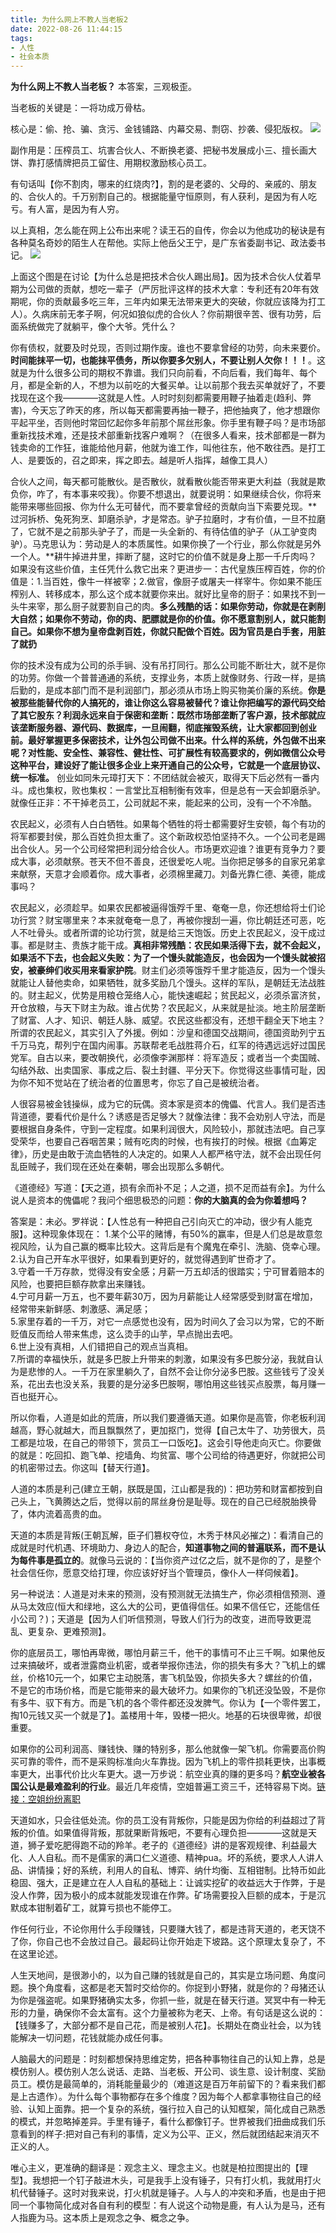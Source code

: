 ```yaml
---
title: 为什么网上不教人当老板2
date: 2022-08-26 11:44:15
tags:
- 人性
- 社会本质
---
```

**为什么网上不教人当老板？**
本答案，三观极歪。

当老板的关键是：一将功成万骨枯。

核心是：偷、抢、骗、贪污、金钱铺路、内幕交易、剽窃、抄袭、侵犯版权。
![](/image/laoban.png)

副作用是：压榨员工、坑害合伙人、不断换老婆、把秘书发展成小三、擅长画大饼、靠打感情牌把员工留住、用期权激励核心员工。

有句话叫【你不割肉，哪来的红烧肉?】，割的是老婆的、父母的、亲戚的、朋友的、合伙人的。千万别割自己的。根据能量守恒原则，有人获利，是因为有人吃亏。有人富，是因为有人穷。

以上真相，怎么能在网上公布出来呢？读王石的自传，你会以为他成功的秘诀是有各种莫名奇妙的陌生人在帮他。实际上他岳父王宁，是广东省委副书记、政法委书记。
![](/image/zhihu1.png) <br/>

上面这个图是在讨论【为什么总是把技术合伙人踢出局】。因为技术合伙人仗着早期为公司做的贡献，想吃一辈子（严厉批评这样的技术大拿：专利还有20年有效期呢，你的贡献最多吃三年，三年内如果无法带来更大的突破，你就应该降为打工人）。久病床前无孝子啊，何况如狼似虎的合伙人？你前期很辛苦、很有功劳，后面系统做完了就躺平，像个大爷。凭什么？

你有债权，就要及时兑现，否则过期作废。谁也不要拿曾经的功劳，向未来要价。**时间能抹平一切，也能抹平债务，所以你要多欠别人，不要让别人欠你！！！**。这就是为什么很多公司的期权不靠谱。我们只向前看，不向后看，我们每年、每个月，都是全新的人，不想为以前吃的大餐买单。让以前那个我去买单就好了，不要找现在这个我————这就是人性。人时时刻刻都需要用鞭子抽着走(趋利、弊害)，今天忘了昨天的疼，所以每天都需要再抽一鞭子，把他抽爽了，他才想跟你平起平坐，否则他时常回忆起你多年前那个屌丝形象。你手里有鞭子吗？是市场部重新找技术难，还是技术部重新找客户难啊？（在很多人看来，技术部都是一群为钱卖命的工作狂，谁能给他月薪，他就为谁工作，叫他往东，他不敢往西。是打工人、是要饭的，召之即来，挥之即去。越是听人指挥，越像工具人）

合伙人之间，每天都可能散伙。是否散伙，就看散伙能否带来更大利益（我就是欺负你，咋了，有本事来咬我）。你要不想退出，就要说明：如果继续合伙，你将来能带来哪些回报、你为什么无可替代，而不要拿曾经的贡献向当下索要兑现。**过河拆桥、兔死狗烹、卸磨杀驴，才是常态。驴子拉磨时，才有价值，一旦不拉磨了，它就不是之前那头驴子了，而是一头全新的、有待估值的驴子（从工驴变肉驴）。马克思认为：劳动是人的本质属性。如果你换了一个行业，那么你就是另外一个人。**耕牛掉进井里，摔断了腿，这时它的价值不就是身上那一千斤肉吗？如果没有这些价值，主任凭什么救它出来？更进步一：古代皇族压榨百姓，你的价值是：1.当百姓，像牛一样被宰；2.做官，像厨子或屠夫一样宰牛。你如果不能压榨别人、转移成本，那么这个成本就要你来出。就好比皇帝的厨子：如果找不到一头牛来宰，那么厨子就要割自己的肉。**多么残酷的话：如果你劳动，你就是在剥削大自然；如果你不劳动，你的肉、肥膘就是你的价值。你不愿意割别人，就只能割自己。如果你不想为皇帝盘剥百姓，你就只配做个百姓。因为官员是白手套，用脏了就扔**

你的技术没有成为公司的杀手锏、没有吊打同行。那么公司能不断壮大，就不是你的功劳。你做一个普普通通的系统，支撑业务，本质上就像财务、行政一样，是搞后勤的，是成本部门而不是利润部门，那必须从市场上购买物美价廉的系统。**你是被那些能替代你的人搞死的，谁让你这么容易被替代？谁让你把编写的源代码交给了其它股东？利润永远来自于保密和垄断：既然市场部垄断了客户源，技术部就应该垄断服务器、源代码、数据库，一旦闹翻，彻底摧毁系统，让大家都回到创业前。最好掌握更多保密技术，让外包公司做不出来。什么样的系统，外包做不出来呢？对性能、安全性、兼容性、健壮性、可扩展性有较高要求的，例如微信公众号这种平台，建设好了能让很多企业上来开通自己的公众号，它就是一个底层协议、统一标准。** 创业如同朱元璋打天下：不团结就会被灭，取得天下后必然有一番内斗。成也集权，败也集权：一言堂比互相制衡有效率，但是总有一天会卸磨杀驴。就像任正非：不干掉老员工，公司就起不来，能起来的公司，没有一个不冷酷。

农民起义，必须有人白白牺牲。如果每个牺牲的将士都需要好生安顿，每个有功的将军都要封侯，那么百姓负担太重了。这个新政权恐怕坚持不久。一个公司老是踢出合伙人。另一个公司经常把利润分给合伙人。市场更欢迎谁？谁更有竞争力？要成大事，必须献祭。苍天不但不善良，还很爱吃人呢。当你把足够多的自家兄弟拿来献祭，天意才会顺着你。成大事者，必须棉里藏刀。刘备光靠仁德、美德，能成事吗？

农民起义，必须趁早。如果农民都被逼得饿殍千里、奄奄一息，你还想给将士们论功行赏？财宝哪里来？本来就奄奄一息了，再被你搜刮一遍，你比朝廷还可恶，吃人不吐骨头。或者所谓的论功行赏，就是给三天饱饭。历史上农民起义，没干成过事。都是财主、贵族才能干成。**真相非常残酷：农民如果活得下去，就不会起义，如果活不下去，也会起义失败：为了一个馒头就能造反，也会因为一个馒头就被招安，被豪绅们收买用来看家护院**。财主们必须等饿殍千里才能造反，因为一个馒头就能让人替他卖命，如果牺牲，就多奖励几个馒头。这样的军队，是朝廷无法战胜的。财主起义，优势是用粮仓笼络人心，能快速崛起；贫民起义，必须杀富济贫，开仓放粮，与天下财主为敌。谁占优势？农民起义，从来就是扯淡。地主阶层垄断了财富、人才、知识、朝廷人脉、威望。农民这些都没有，还想干翻全天下地主？所谓的农民起义，其实引入了外援。例如：沙皇和德国交战期间，德国资助列宁五千万马克，帮列宁在国内闹事。苏联帮老毛战胜蒋介石，红军的待遇远远好过国民党军。自古以来，要改朝换代，必须像李渊那样：将军造反；或者当一个卖国贼、勾结外敌、出卖国家、事成之后、裂土封疆、平分天下。你觉得这些事情可耻，因为你不知不觉站在了统治者的位置思考，你忘了自己是被统治者。

人很容易被金钱操纵，成为它的玩偶。资本家是资本的傀儡、代言人。我们是否违背道德，要看代价是什么？诱惑是否足够大？就像法律：我不会劝别人守法，而是要根据自身条件，守到一定程度。如果利润很大，风险较小，那就违法吧。自己享受荣华，也要自己吞咽苦果；贼有吃肉的时候，也有挨打的时候。根据《血筹定律》，历史是由敢于流血牺牲的人决定的。如果人人都严格守法，就不会出现任何乱臣贼子，我们现在还处在秦朝，哪会出现那么多朝代。

《道德经》写道：【天之道，损有余而补不足；人之道，损不足而益有余】。为什么说人是资本的傀儡呢？我问个细思极恐的问题：**你的大脑真的会为你着想吗？**

答案是：未必。罗祥说：【人性总有一种把自己引向灭亡的冲动，很少有人能克服】。这种现象体现在：
1.某个公平的赌博，有50%的赢率，但是人们总是故意忽视风险，认为自己赢的概率比较大。这背后是有个魔鬼在牵引、洗脑、侥幸心理。<br/>
2.认为自己开车水平很好，如果看到更好的，就觉得遇到旷世奇才了。<br/>
3.守着一千万存款，觉得没有安全感；月薪一万五却活的很踏实；宁可冒着赔本的风险，也要把巨额存款拿出来赚钱。<br/>
4.宁可月薪一万五，也不要年薪30万，因为月薪能让人经常感受到财富在增加，经常带来新鲜感、刺激感、满足感；<br/>
5.家里存着的一千万，对它一点感觉也没有，因为时间久了会习以为常，它的不断贬值反而给人带来焦虑，这么烫手的山芋，早点抛出去吧。<br/>
6.世上没有真相，人们错把自己的观点当真相。<br/>
7.所谓的幸福快乐，就是多巴胺上升带来的刺激，如果没有多巴胺分泌，我就自认为是悲惨的人。一千万在家里躺久了，自然不会让你分泌多巴胺。这些钱亏了没关系，花出去也没关系，我要的是分泌多巴胺啊，哪怕用这些钱买点股票，每月赚一百也挺开心。

所以你看，人道是如此的荒唐，所以我们要遵循天道。如果你是高管，你老板利润越高，野心就越大，而且飘飘然了，更加抠门，觉得【自己太牛了、功劳很大，员工都是垃圾，在自己的带领下，赏员工一口饭吃】。这会引导他走向灭亡。你要做的就是：吃回扣、跑飞单、挖墙角、均贫富、哪个公司给的待遇更好，你就把公司的机密带过去。你这叫【替天行道】。

人道的本质是利己(建立王朝，朕既是国，江山都是我的)：把功劳和财富都按到自己头上，飞黄腾达之后，觉得以前的屌丝身份是耻辱。现在的自己已经脱胎换骨了，体内流着高贵的血。

天道的本质是背叛(王朝瓦解，臣子们篡权夺位，木秀于林风必摧之)：看清自己的成就是时代机遇、环境助力、身边人的配合，**知道事物之间的普遍联系，而不是认为每件事是孤立的**。就像马云说的：【当你资产过亿之后，就不是你的了，是整个社会信任你，愿意交给打理，你应该好好当个管理员，像仆人一样伺候着】。

另一种说法：人道是对未来的预测，没有预测就无法搞生产，你必须相信预测、遵从马太效应(恒大和绿地，这么大的公司，更值得信任。如果不信任它，还能信任小公司？)；天道是【因为人们听信预测，导致人们行为的改变，进而导致更混乱、更复杂、更难预测】。

你的底层员工，哪怕再卑微，哪怕月薪三千，他干的事情可不止三千啊。如果他反过来搞破坏，或者泄露商业机密，或者举报你违法，你的损失有多大？飞机上的螺丝，价格10元一个，如果它主动脱落，害飞机坠毁，你损失多大？螺丝的价值，不是它的市场价格，而是它能带来的最大破坏力。如果你的飞机还没坠毁，不是你有多牛、驭下有方。而是飞机的各个零件都还没发脾气。你认为【一个零件罢工，掏10元钱又买一个就是了】。盖楼用十年，毁楼一把火。地基的石块很卑微，却很重要。

如果你的公司利润高、赚钱快、赚的特别多，那么他就像一架飞机。你需要高价购买可靠的零件，而不是采购标准向火车靠拢。因为飞机上的零件损耗更快，出事概率更大，出事代价比火车更大。退一万步说：航空业真的赚的更多吗？**航空业被各国公认是最难盈利的行业**。最近几年疫情，空姐普遍工资三千，还特容易下岗。[链接：空姐纷纷离职](https://www.douyin.com/user/MS4wLjABAAAAVH9WuKlaNpy_bX0piLR9sK1GWkCfXdTv-NUcyG2dyyk?modal_id=7138217740405460254&showTab=post)

天道如水，只会往低处流。你的员工没有背叛你，只能是因为你给的利益超过了背叛的价值。如果值得背叛，那就果断背叛吧，不要有心理负担————这就是天道，狮子爱吃肥得跑不动的羚羊。老子的《道德经》讲的是客观规律、利益最大化、人人自私。而不是儒家的满口仁义道德、精神pua。坏的系统，要求人人讲人品、讲情操；好的系统，利用人的自私、博弈、纳什均衡、互相钳制。比特币如此稳固、强大，正是建立在人人自私的基础上：让诚实挖矿的收益远大于作弊，于是没人作弊，因为极小的成本就能发现谁在作弊。矿场需要投入巨额的成本，于是沉默成本钳制着矿工，就算亏损也不能停工。

作任何行业，不论你用什么手段赚钱，只要赚大钱了，都是违背天道的，老天饶不了你，你自己也不会放过自己。最起码让你开始走下坡路。这个原理太复杂了，不在这里论述。

人生天地间，是很渺小的，以为自己赚的钱就是自己的，其实是立场问题、角度问题。换个角度看，这都是老天暂时交给你的。你捉到小野猪，就是你的？母猪还认为你是强盗呢。如果野猪确实太多，你抓一些，就是在替天行道。冥冥中有一种无形的力量，确保你不会太富有。这个力量被称为老天、上帝。有句话是这么说的：【钱赚多了，大部分都不是自己花，而是被别人花】。长期处在商业社会，以为钱能解决一切问题，花钱就能办成任何事。

人脑最大的问题是：时刻都想保持思维定势，把各种事物往自己的认知上靠，总是模仿别人。模仿别人怎么说话、走路、当老板、开公司、谈生意、设计制度、奖励员工。模仿是最简单的，消耗能量最少的（难道这是百万年前留下的？看来我们都是上古遗作）。为什么每个事物都存在多个维度？因为每个人都拿事物往自己的经验、认知上面靠。把一个复杂的系统，强行拉入自己的认知框架，简化成自己熟悉的模式，并忽略掉差异。手里有锤子，看什么都像钉子。世界被我们扭曲成我们乐意看到的样子:把对自己有利的事情，定义为公平、正义，然后就团结起来消灭不正义的人。

唯心主义，更准确的翻译是：观念主义、理念主义。也就是柏拉图提出的【理型】。我想把一个钉子敲进木头，可是我手上没有锤子，只有打火机，我就用打火机代替锤子。这时对我来说，打火机就是锤子。人与人的冲突和矛盾，也是由于把同一个事物简化成对各自有利的模型：有人说这个动物是鹿，有人认为是马，还有人指鹿为马。这本质上是观念之争、概念之争。